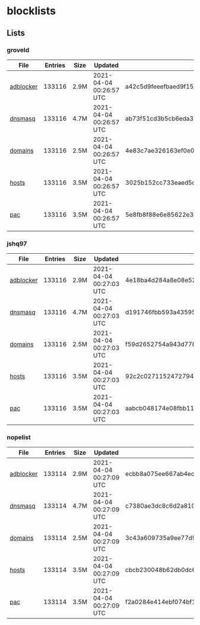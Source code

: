 # blocklists

## Lists

### groveld

|File|Entries|Size|Updated|Hash|
|-|-|-|-|-|
|[adblocker](https://raw.githubusercontent.com/groveld/blocklists/lists/groveld/adblocker.txt)|133116|2.9M|2021-04-04 00:26:57 UTC|a42c5d9feeefbaed9f1542a1daacf62960913efaf36235a80e4a992b3d765de9|
|[dnsmasq](https://raw.githubusercontent.com/groveld/blocklists/lists/groveld/dnsmasq.txt)|133116|4.7M|2021-04-04 00:26:57 UTC|ab73f51cd3b5cb6eda34706a246c6387856f946104bb1a0fe2f478bfbf641f54|
|[domains](https://raw.githubusercontent.com/groveld/blocklists/lists/groveld/domains.txt)|133116|2.5M|2021-04-04 00:26:57 UTC|4e83c7ae326163ef0e040e4c83d90aa56fecbb4abfcb87c3fd801cb3ed4f8b40|
|[hosts](https://raw.githubusercontent.com/groveld/blocklists/lists/groveld/hosts.txt)|133116|3.5M|2021-04-04 00:26:57 UTC|3025b152cc733eaed5cdaf5fa82017b72d384f87a92960409a63248b595808a4|
|[pac](https://raw.githubusercontent.com/groveld/blocklists/lists/groveld/pac.txt)|133116|3.5M|2021-04-04 00:26:57 UTC|5e8fb8f88e6e85622e3fc87e163614886b15b971a0f6362d71fbc79f58dfaa38|

### jshq97

|File|Entries|Size|Updated|Hash|
|-|-|-|-|-|
|[adblocker](https://raw.githubusercontent.com/groveld/blocklists/lists/jshq97/adblocker.txt)|133116|2.9M|2021-04-04 00:27:03 UTC|4e18ba4d284a8e08e52b17a47da5228d409e614c05b06ae477a00f366d144f4e|
|[dnsmasq](https://raw.githubusercontent.com/groveld/blocklists/lists/jshq97/dnsmasq.txt)|133116|4.7M|2021-04-04 00:27:03 UTC|d191746fbb593a435959f841206d30ac527d2bc61c8c3164dfb87e18f26db714|
|[domains](https://raw.githubusercontent.com/groveld/blocklists/lists/jshq97/domains.txt)|133116|2.5M|2021-04-04 00:27:03 UTC|f59d2652754a943d77867a771a7e753fb955cfdcd88949518c3c3fafa951dc3d|
|[hosts](https://raw.githubusercontent.com/groveld/blocklists/lists/jshq97/hosts.txt)|133116|3.5M|2021-04-04 00:27:03 UTC|92c2c0271152472794b7a60cec28c2e84382e6aaca6cfecd031bbf37e9f6e87d|
|[pac](https://raw.githubusercontent.com/groveld/blocklists/lists/jshq97/pac.txt)|133116|3.5M|2021-04-04 00:27:03 UTC|aabcb048174e08fbb1130a3c7a75d3d230ee1b35725136def4987f4e18cf82b5|

### nopelist

|File|Entries|Size|Updated|Hash|
|-|-|-|-|-|
|[adblocker](https://raw.githubusercontent.com/groveld/blocklists/lists/nopelist/adblocker.txt)|133114|2.9M|2021-04-04 00:27:09 UTC|ecbb8a075ee667ab4eced2ab963a1d5c63be4dc75642c59ad483a5a75ffb7399|
|[dnsmasq](https://raw.githubusercontent.com/groveld/blocklists/lists/nopelist/dnsmasq.txt)|133114|4.7M|2021-04-04 00:27:09 UTC|c7380ae3dc8c6d2a810418d03d5e4b3d291883e1158ae231d88c62c1ef32b1fe|
|[domains](https://raw.githubusercontent.com/groveld/blocklists/lists/nopelist/domains.txt)|133114|2.5M|2021-04-04 00:27:09 UTC|3c43a609735a9ee77d96edb65212a0650600375460dce8aaa6bf5e412e6785a7|
|[hosts](https://raw.githubusercontent.com/groveld/blocklists/lists/nopelist/hosts.txt)|133114|3.5M|2021-04-04 00:27:09 UTC|cbcb230048b62db0dc6efdfa2d9fa1cbf2d88f4e01d4785295a542e7a16ae6bb|
|[pac](https://raw.githubusercontent.com/groveld/blocklists/lists/nopelist/pac.txt)|133114|3.5M|2021-04-04 00:27:09 UTC|f2a0284e414ebf074bf110ac93fd14cf96c5a4c052a4ea98f512352b4535a69e|
